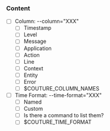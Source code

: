 ### Content

* [ ] Column: --column="XXX"
	* [ ] Timestamp
	* [ ] Level
	* [ ] Message
	* [ ] Application
	* [ ] Action
	* [ ] Line
	* [ ] Context
	* [ ] Entity
	* [ ] Error
	* [ ] $COUTURE_COLUMN_NAMES
* [ ] Time Format: --time-format="XXX"
	* [ ] Named
	* [ ] Custom
	* [ ] Is there a command to list them?
	* [ ] $COUTURE_TIME_FORMAT
